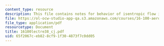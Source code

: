 ```yaml
---
content_type: resource
description: This file contains notes for behavior of isentropic flow in quasi-1D.
file: https://ol-ocw-studio-app-qa.s3.amazonaws.com/courses/16-100-aerodynamics-fall-2005/65f2067ceb828cf91f304873f7c0dd05_16100lectre38_cj.pdf
file_type: application/pdf
resourcetype: Document
title: 16100lectre38_cj.pdf
uid: 65f2067c-eb82-8cf9-1f30-4873f7c0dd05
---
```

